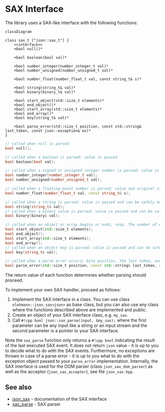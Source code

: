 # SAX Interface

The library uses a SAX-like interface with the following functions:

```mermaid
classDiagram

class sax_t ["json::sax_t"] {
    <<interface>>
    +bool null()*
    
    +bool boolean(bool val)*
    
    +bool number_integer(number_integer_t val)*
    +bool number_unsigned(number_unsigned_t val)*
    
    +bool number_float(number_float_t val, const string_t& s)*
    
    +bool string(string_t& val)*
    +bool binary(binary_t& val)*
    
    +bool start_object(std::size_t elements)*
    +bool end_object()*
    +bool start_array(std::size_t elements)*
    +bool end_array()*
    +bool key(string_t& val)*
    
    +bool parse_error(std::size_t position, const std::string& last_token, const json::exception& ex)*
}
```

```cpp
// called when null is parsed
bool null();

// called when a boolean is parsed; value is passed
bool boolean(bool val);

// called when a signed or unsigned integer number is parsed; value is passed
bool number_integer(number_integer_t val);
bool number_unsigned(number_unsigned_t val);

// called when a floating-point number is parsed; value and original string is passed
bool number_float(number_float_t val, const string_t& s);

// called when a string is parsed; value is passed and can be safely moved away
bool string(string_t& val);
// called when a binary value is parsed; value is passed and can be safely moved away
bool binary(binary& val);

// called when an object or array begins or ends, resp. The number of elements is passed (or -1 if not known)
bool start_object(std::size_t elements);
bool end_object();
bool start_array(std::size_t elements);
bool end_array();
// called when an object key is parsed; value is passed and can be safely moved away
bool key(string_t& val);

// called when a parse error occurs; byte position, the last token, and an exception is passed
bool parse_error(std::size_t position, const std::string& last_token, const json::exception& ex);
```

The return value of each function determines whether parsing should proceed.

To implement your own SAX handler, proceed as follows:

1. Implement the SAX interface in a class. You can use class `nlohmann::json_sax<json>` as base class, but you can also use any class where the functions described above are implemented and public.
2. Create an object of your SAX interface class, e.g. `my_sax`.
3. Call `#!cpp bool json::sax_parse(input, &my_sax);` where the first parameter can be any input like a string or an input stream and the second parameter is a pointer to your SAX interface.

Note the `sax_parse` function only returns a `#!cpp bool` indicating the result of the last executed SAX event. It does not return `json` value - it is up to you to decide what to do with the SAX events. Furthermore, no exceptions are thrown in case of a parse error - it is up to you what to do with the exception object passed to your `parse_error` implementation. Internally, the SAX interface is used for the DOM parser (class `json_sax_dom_parser`) as well as the acceptor (`json_sax_acceptor`), see file `json_sax.hpp`.

## See also

- [json_sax](../../api/json_sax/index.md) - documentation of the SAX interface
- [sax_parse](../../api/basic_json/sax_parse.md) - SAX parser
